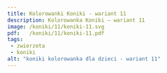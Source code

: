 ```yaml
---
title: Kolorowanki Koniki - wariant 11
description: Kolorowanka Koniki – wariant 11
image: /koniki/11/koniki-11.svg
pdf:   /koniki/11/koniki-11.pdf
tags:
 - zwierzeta
 - koniki
alt: "koniki kolorowanka dla dzieci - wariant 11"
---
```

